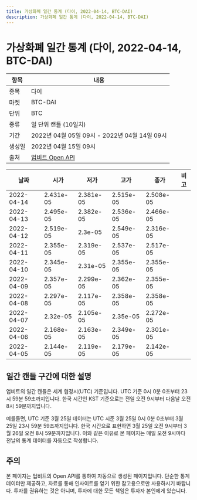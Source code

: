 ```yaml
---
title: 가상화폐 일간 통계 (다이, 2022-04-14, BTC-DAI)
description: 가상화폐 일간 통계 (다이, 2022-04-14, BTC-DAI)
---
```



가상화폐 일간 통계 (다이, 2022-04-14, BTC-DAI)
===

|항목|내용|
|--|--|
|종목|다이|
|마켓|BTC-DAI|
|단위|BTC|
|종류|일 단위 캔들 (10일치)|
|기간|2022년 04월 05일 09시 - 2022년 04월 14일 09시|
|생성일|2022년 04월 15일 09시|
|출처|[업비트 Open API](https://docs.upbit.com)|


|날짜|시가|저가|고가|종가|비고|
|--|--|--|--|--|--|
|2022-04-14|2.431e-05|2.381e-05|2.515e-05|2.508e-05|    |
|2022-04-13|2.495e-05|2.382e-05|2.536e-05|2.466e-05|    |
|2022-04-12|2.519e-05|2.3e-05|2.549e-05|2.316e-05|    |
|2022-04-11|2.355e-05|2.319e-05|2.537e-05|2.517e-05|    |
|2022-04-10|2.345e-05|2.31e-05|2.355e-05|2.355e-05|    |
|2022-04-09|2.357e-05|2.299e-05|2.362e-05|2.355e-05|    |
|2022-04-08|2.297e-05|2.117e-05|2.358e-05|2.358e-05|    |
|2022-04-07|2.32e-05|2.105e-05|2.35e-05|2.272e-05|    |
|2022-04-06|2.168e-05|2.163e-05|2.349e-05|2.301e-05|    |
|2022-04-05|2.144e-05|2.119e-05|2.179e-05|2.142e-05|    |


일간 캔들 구간에 대한 설명
---


업비트의 일간 캔들은 세계 협정시(UTC) 기준입니다. 
UTC 기준 0시 0분 0초부터 23시 59분 59초까지입니다. 
한국 시간인 KST 기준으로는 전일 오전 9시부터 다음날 오전 8시 59분까지입니다. 


예를들면, UTC 기준 3월 25일 데이터는 UTC 시준 3월 25일 0시 0분 0초부터 3월 25일 23시 59분 59초까지입니다. 
한국 시간으로 표현하면 3월 25일 오전 9시부터 3월 26일 오전 8시 59분까지입니다. 
이와 같은 이유로 본 페이지는 매일 오전 9시마다 전날의 통계 데이터를 자동으로 작성합니다. 


주의
---


본 페이지는 업비트의 Open API를 통하여 자동으로 생성된 페이지입니다. 
단순한 통계 데이터만 제공하고, 자료를 통해 인사이트를 얻기 위한 참고용으로만 사용하시기 바랍니다. 
투자를 권유하는 것은 아니며, 투자에 대한 모든 책임은 투자자 본인에게 있습니다. 
